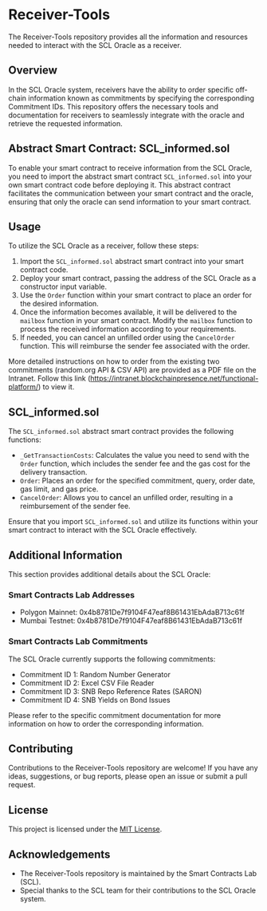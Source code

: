 # Receiver-Tools

The Receiver-Tools repository provides all the information and resources needed to interact with the SCL Oracle as a receiver.

## Overview

In the SCL Oracle system, receivers have the ability to order specific off-chain information known as commitments by specifying the corresponding Commitment IDs. This repository offers the necessary tools and documentation for receivers to seamlessly integrate with the oracle and retrieve the requested information.

## Abstract Smart Contract: SCL_informed.sol

To enable your smart contract to receive information from the SCL Oracle, you need to import the abstract smart contract `SCL_informed.sol` into your own smart contract code before deploying it. This abstract contract facilitates the communication between your smart contract and the oracle, ensuring that only the oracle can send information to your smart contract.

## Usage

To utilize the SCL Oracle as a receiver, follow these steps:

1. Import the `SCL_informed.sol` abstract smart contract into your smart contract code.
2. Deploy your smart contract, passing the address of the SCL Oracle as a constructor input variable.
3. Use the `Order` function within your smart contract to place an order for the desired information.
4. Once the information becomes available, it will be delivered to the `mailbox` function in your smart contract. Modify the `mailbox` function to process the received information according to your requirements.
5. If needed, you can cancel an unfilled order using the `CancelOrder` function. This will reimburse the sender fee associated with the order.

More detailed instructions on how to order from the existing two commitments (random.org API & CSV API) are provided as a PDF file on the Intranet. Follow this link (https://intranet.blockchainpresence.net/functional-platform/) to view it.

## SCL_informed.sol

The `SCL_informed.sol` abstract smart contract provides the following functions:

- `_GetTransactionCosts`: Calculates the value you need to send with the `Order` function, which includes the sender fee and the gas cost for the delivery transaction.
- `Order`: Places an order for the specified commitment, query, order date, gas limit, and gas price.
- `CancelOrder`: Allows you to cancel an unfilled order, resulting in a reimbursement of the sender fee.

Ensure that you import `SCL_informed.sol` and utilize its functions within your smart contract to interact with the SCL Oracle effectively.

## Additional Information

This section provides additional details about the SCL Oracle:

### Smart Contracts Lab Addresses

- Polygon Mainnet: 0x4b8781De7f9104F47eaf8B61431EbAdaB713c61f
- Mumbai Testnet: 0x4b8781De7f9104F47eaf8B61431EbAdaB713c61f

### Smart Contracts Lab Commitments

The SCL Oracle currently supports the following commitments:

- Commitment ID 1: Random Number Generator
- Commitment ID 2: Excel CSV File Reader
- Commitment ID 3: SNB Repo Reference Rates (SARON)
- Commitment ID 4: SNB Yields on Bond Issues

Please refer to the specific commitment documentation for more information on how to order the corresponding information.

## Contributing

Contributions to the Receiver-Tools repository are welcome! If you have any ideas, suggestions, or bug reports, please open an issue or submit a pull request.

## License

This project is licensed under the [MIT License](../MIT-LICENSE).

## Acknowledgements

- The Receiver-Tools repository is maintained by the Smart Contracts Lab (SCL).
- Special thanks to the SCL team for their contributions to the SCL Oracle system.
